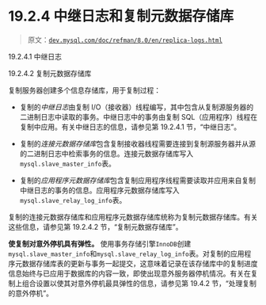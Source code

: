 # 19.2.4 中继日志和复制元数据存储库

> 原文：[`dev.mysql.com/doc/refman/8.0/en/replica-logs.html`](https://dev.mysql.com/doc/refman/8.0/en/replica-logs.html)

19.2.4.1 中继日志

19.2.4.2 复制元数据存储库

复制服务器创建多个信息存储库，用于复制过程：

+   复制的*中继日志*由复制 I/O（接收器）线程编写，其中包含从复制源服务器的二进制日志中读取的事务。中继日志中的事务由复制 SQL（应用程序）线程在复制中应用。有关中继日志的信息，请参见第 19.2.4.1 节，“中继日志”。

+   复制的*连接元数据存储库*包含复制接收器线程需要连接到复制源服务器并从源的二进制日志中检索事务的信息。连接元数据存储库写入`mysql.slave_master_info`表。

+   复制的*应用程序元数据存储库*包含复制应用程序线程需要读取并应用来自复制中继日志的事务的信息。应用程序元数据存储库写入`mysql.slave_relay_log_info`表。

复制的连接元数据存储库和应用程序元数据存储库统称为复制元数据存储库。有关这些信息，请参见第 19.2.4.2 节，“复制元数据存储库”。

**使复制对意外停机具有弹性。** 使用事务存储引擎`InnoDB`创建`mysql.slave_master_info`和`mysql.slave_relay_log_info`表。对复制的应用程序元数据存储库表的更新与事务一起提交，这意味着记录在该存储库中的复制进度信息始终与已应用于数据库的内容一致，即使出现意外服务器停机情况。有关在复制上组合设置以使其对意外停机最具弹性的信息，请参见第 19.4.2 节，“处理复制的意外停机”。
